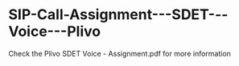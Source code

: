 # SIP-Call-Assignment---SDET---Voice---Plivo
Check the Plivo SDET Voice - Assignment.pdf for more information
